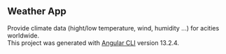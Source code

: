 ## Weather App
Provide climate data (hight/low temperature, wind, humidity ...) for acities worldwide.  
This project was generated with [Angular CLI](https://github.com/angular/angular-cli) version 13.2.4.


